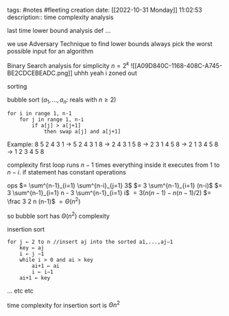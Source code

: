 tags: #notes #fleeting
creation date: [[2022-10-31 Monday]] 11:02:53
description:: time complexity analysis

last time
lower bound analysis def
...

we use Adversary Technique to find lower bounds
always pick the worst possible input for an algorithm

Binary Search analysis
for simplicity $n = 2^k$
![[A09D840C-1168-408C-A745-BE2CDCEBEADC.png]]
uhhh yeah i zoned out

sorting

bubble sort ($a_1, ... , a_n$: reals with $n \geq 2$)
```
for i in range 1, n-1
	for j in range 1, n-i
		if a[j] > a[j+1]
			then swap a[j] and a[j+1]
```

Example: 8 5 2 4 3 1 → 5 2 4 3 1 8 → 2 4 3 1 5 8 → 2 3 1 4 5 8 → 2 1 3 4 5 8 → 1 2 3 4 5 8

complexity
first loop runs $n-1$ times
everything inside it executes from 1 to $n - i$.
if statement has constant operations

ops $= \sum^{n-1}_{i=1} \sum^{n-i}_{j=1} 3$
$= 3 \sum^{n-1}_{i=1} (n-i)$
$= 3 \sum^{n-1}_{i=1} n - 3 \sum^{n-1}_{i=1} i$
$= 3(n(n-1) - n(n-1)/2)$
$= \frac 3 2 n (n-1)$
$= \Theta (n^2)$

so bubble sort has $\Theta (n^2)$ complexity

insertion sort
```
for j ← 2 to n //insert aj into the sorted a1,...,aj−1
	key ← aj
	i ← j −1
	while i > 0 and ai > key
		ai+1 ← ai
		i ← i−1
	ai+1 ← key
```

...
etc etc

time complexity for insertion sort is $\Theta n^2$

